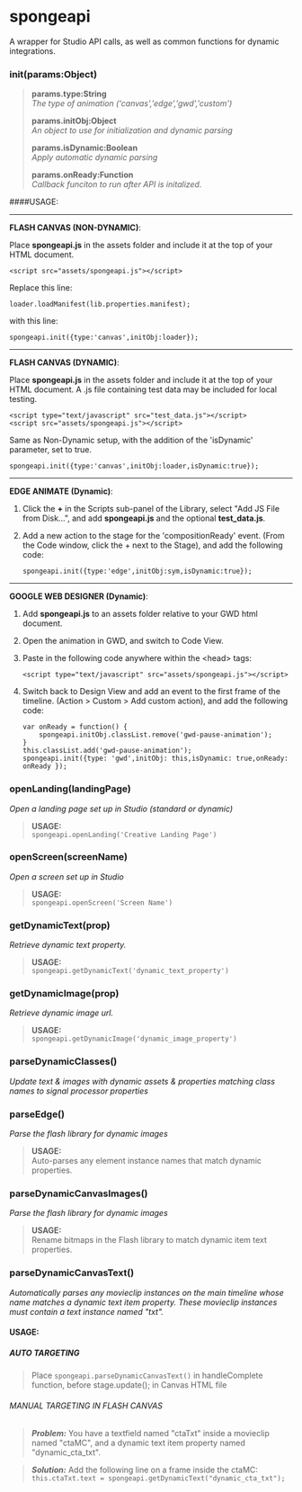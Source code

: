 # spongeapi
A wrapper for Studio API calls, as well as common functions for dynamic integrations. 

### init(params:Object)
> **params.type:String**  
> *The type of animation ('canvas','edge','gwd','custom')*
> 
> **params.initObj:Object**  
> *An object to use for initialization and dynamic parsing*
> 
> **params.isDynamic:Boolean**  
> *Apply automatic dynamic parsing*
> 
> **params.onReady:Function**  
> *Callback funciton to run after API is initalized.*


####USAGE:
***
**FLASH CANVAS (NON-DYNAMIC)**:

Place **spongeapi.js** in the assets folder and include it at the top of your HTML document. 

~~~
<script src="assets/spongeapi.js"></script>  
~~~

Replace this line: 

~~~
loader.loadManifest(lib.properties.manifest);
~~~

with this line:  

~~~
spongeapi.init({type:'canvas',initObj:loader});
~~~

***
**FLASH CANVAS (DYNAMIC)**:  

Place **spongeapi.js** in the assets folder and include it at the top of your HTML document. A .js file containing test data may be included for local testing. 

~~~
<script type="text/javascript" src="test_data.js"></script>
<script src="assets/spongeapi.js"></script>  
~~~


Same as Non-Dynamic setup, with the addition of the 'isDynamic' parameter, set to true. 

~~~
spongeapi.init({type:'canvas',initObj:loader,isDynamic:true});
~~~

***
**EDGE ANIMATE (Dynamic)**:

1. Click the **+** in the Scripts sub-panel of the Library, select "Add JS File from Disk...", and add **spongeapi.js** and the optional **test_data.js**.

2. Add a new action to the stage for the 'compositionReady' event. (From the Code window, click the + next to the Stage), and add the following code:

	~~~
	spongeapi.init({type:'edge',initObj:sym,isDynamic:true});
	~~~

***
**GOOGLE WEB DESIGNER (Dynamic)**:  

1. Add **spongeapi.js** to an assets folder relative to your GWD html document.
2. Open the animation in GWD, and switch to Code View.
3. Paste in the following code anywhere within the \<head\> tags:  

	~~~
   <script type="text/javascript" src="assets/spongeapi.js"></script>
	~~~

4. Switch back to Design View and add an event  to the first frame of the timeline. (Action > Custom > Add custom action), and add the following code:

	~~~
	var onReady = function() {    
		spongeapi.initObj.classList.remove('gwd-pause-animation');  
	}  
	this.classList.add('gwd-pause-animation');  
	spongeapi.init({type: 'gwd',initObj: this,isDynamic: true,onReady: onReady });
	~~~

### openLanding(landingPage)
*Open a landing page set up in Studio (standard or dynamic)*  
> **USAGE:**  
> `spongeapi.openLanding('Creative Landing Page')`

### openScreen(screenName)
*Open a screen set up in Studio*  
> **USAGE:**  
> `spongeapi.openScreen('Screen Name')`

### getDynamicText(prop)
*Retrieve dynamic text property.*  
> **USAGE:**  
> `spongeapi.getDynamicText('dynamic_text_property')`

### getDynamicImage(prop)
*Retrieve dynamic image url.*  
> **USAGE:**  
> `spongeapi.getDynamicImage('dynamic_image_property')`

### parseDynamicClasses()
*Update text & images with dynamic assets & properties matching class names to signal processor properties*

### parseEdge()
*Parse the flash library for dynamic images*  
> **USAGE:**  
> Auto-parses any element instance names that match dynamic properties.

### parseDynamicCanvasImages()
*Parse the flash library for dynamic images*  
> **USAGE:**  
> Rename bitmaps in the Flash library to match dynamic item text properties.

### parseDynamicCanvasText()
*Automatically parses any movieclip instances on the main timeline whose name matches a dynamic text item property. These movieclip instances must contain a text instance named "txt".*

#### USAGE:  
##### AUTO TARGETING
> Place `spongeapi.parseDynamicCanvasText()` in handleComplete function, before stage.update(); in Canvas HTML file

###### MANUAL TARGETING IN FLASH CANVAS
>_**Problem:**_
>You have a textfield named "ctaTxt" inside a movieclip named "ctaMC", and a dynamic text item property named "dynamic\_cta\_txt".

>_**Solution:**_
>Add the following line on a frame inside the ctaMC:  
>`this.ctaTxt.text = spongeapi.getDynamicText("dynamic_cta_txt");`

